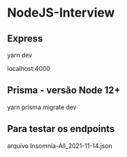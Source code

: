 # NodeJS-Interview

## Express

yarn dev

localhost:4000

## Prisma - versão Node 12+

yarn prisma migrate dev

## Para testar os endpoints

arquivo Insomnia-All_2021-11-14.json
